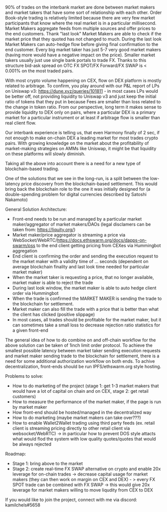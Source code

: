 

90% of trades on the interbank market are done between market makers and market takers that have some sort of relationship with each other. Order Book-style trading is relatively limited because there are very few market participants that know where the real market is in a particular millisecond. Market Makers aggregate feeds from multiple sources and offer prices to the end customers. Thank "last look" Market Makers are able to check if the market price that they quoted has not changed to much. During the last look Market Makers can auto-hedge flow before giving final confirmation to the end customer. Every big market taker has just 5-7 very good market makers (having more would have a negative impact on the price).  Smaller market takers usually just use single bank portals to trade FX. Thanks to this structure bid-ask spread on OTC FX SPOT/FX Forward/FX SWAP is &lt; 0.001% on the most traded pairs.  

With most crypto volume happening on CEX, flow on DEX platform is mostly related to arbitrage. To confirm, you play around with our P&amp;L report of LPs on Uniswap v3: https://dune.xyz/queries/101811 - in most cases LPs would be better off, not providing liquidity to Uniswap v3 and just keep the initial ratio of tokens that they put in because Fees are smaller than loss related to the change in token ratio. From our perspective, long term it makes sense to provide liquidity to DEX only on pairs, where a particular DEX is a primary market for a particular instrument or at least if arbitrage flow is smaller than real client flow. 

Our interbank experience is telling us, that even Harmony finally of 2 sec, if not enough to make on-chain DEX a leading market for most trades crypto pairs. With growing knowledge on the market about the profitability of market-making strategies on AMMs like Uniswap, it might be that liquidity on these platforms will slowly diminish. 

Taking all the above into account there is a need for a new type of blockchain-based trading.

One of the solutions that we see in the long-run, is a split between the low-latency price discovery from the blockchain-based settlement. This would bring back the blockchain role to the one it was initially designed for (a double-spending problem for digital currencies described by Satoshi Nakamoto)

General Solution Architecture: 
- Front-end needs to be run and managed by a particular market maker/aggregator of market makers/DAOs (legal disclamers can be taken from: https://liquity.org/)
- Market maker/price aggregator is streaming a price via WebSocket/WebRTC/https://docs.ethswarm.org/docs/dapps-on-swarm/pss to the end client 
getting pricing from CEXes via Hummingbot aggregation
- End client is confirming the order and sending the execution request to the market maker with a validity time of ... seconds (dependent on average blockchain finality and last look time needed for particular market maker)
- When the market taker is requesting a price, that no longer available, market maker is able to reject the trade
- During last look window, the market maker is able to auto hedge client order via Hummingbot 
- When the trade is confirmed the MARKET MAKER is sending the trade to the blockchain for settlement. 
- Market maker can also fill the trade with a price that is better than what the client has clicked (positive slippage) 
- In most cases, all trades should be profitable for the market maker, but it can sometimes take a small loss to decrease rejection ratio statistics for a given front-end 

The general idea of how to do combine on and off-chain workflow for the above solution can be taken of 1inch limit order protocol. To achieve the smallest possible latency between market taker sending execution requests and market maker sending trade to the blockchain for settlement, there is a need for some additional authorization workflow on both ends. To achive decentralization, front-ends should be run IPFS/ethswarm.org style hosting.

Problems to solve:
- How to do marketing of the project (stage 1: get 1-3 market makers that would have a lot of capital on chain and on CEX, stage 2: get retail customers)
- How to measure the performance of the market maker, if the page is run by market maker
- How front-end should be hosted/managed in the decentralized way
- How to do marketing (maybe market makers can take over???)
- How to enable Wallet2Wallet trading using third party feeds (ex. retail client is streaming pricing directly to other retail client via websocket/WebRTC) -> in particular how to prevent DOS style attacts what would flod the system with low quality quotes/quotes that would be always rejected

Roadmap:
- Stage 1: bring above to the market
- Stage 2: create real-time FX SWAP alternative on crypto and enable 20x leverage for on-chain trades -> decrease capital usage for market makers (they can then work on margin on CEX and DEX) - > every FX SPOT trade can be combined with FX SWAP -> this would give 20x leverage for market makers willing to move liqudity from CEX to DEX

If you would like to join the project, connect with me via discord: kamilchels#5658
